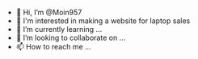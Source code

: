 - 👋 Hi, I’m @Moin957
- 👀 I'm interested in making a website for laptop sales
- 🌱 I’m currently learning ...
- 💞️ I’m looking to collaborate on ...
- 📫 How to reach me ...

<!---
Moin957/Moin957 is a ✨ special ✨ repository because its `README.md` (this file) appears on your GitHub profile.
You can click the Preview link to take a look at your changes.
--->
